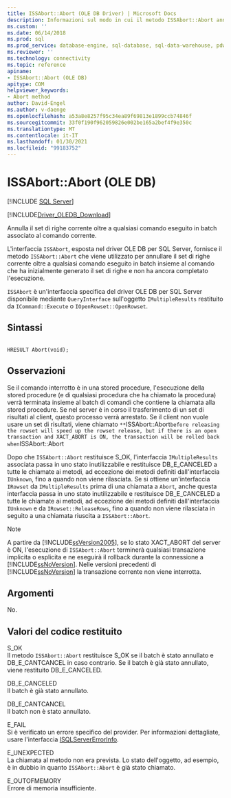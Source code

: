 ```yaml
---
title: ISSAbort::Abort (OLE DB Driver) | Microsoft Docs
description: Informazioni sul modo in cui il metodo ISSAbort::Abort annulla il set di righe corrente e tutti i comandi in batch associati al comando corrente in OLE DB Driver per SQL Server.
ms.custom: ''
ms.date: 06/14/2018
ms.prod: sql
ms.prod_service: database-engine, sql-database, sql-data-warehouse, pdw
ms.reviewer: ''
ms.technology: connectivity
ms.topic: reference
apiname:
- ISSAbort::Abort (OLE DB)
apitype: COM
helpviewer_keywords:
- Abort method
author: David-Engel
ms.author: v-daenge
ms.openlocfilehash: a53a8e8257f95c34ea89f69813e1899ccb74846f
ms.sourcegitcommit: 33f0f190f962059826e002be165a2bef4f9e350c
ms.translationtype: MT
ms.contentlocale: it-IT
ms.lasthandoff: 01/30/2021
ms.locfileid: "99183752"
---
```

# <a name="issabortabort-ole-db"></a>ISSAbort::Abort (OLE DB)
[!INCLUDE [SQL Server](../../../includes/applies-to-version/sql-asdb-asdbmi-asa-pdw.md)]

[!INCLUDE[Driver_OLEDB_Download](../../../includes/driver_oledb_download.md)]

  Annulla il set di righe corrente oltre a qualsiasi comando eseguito in batch associato al comando corrente.  
  
L'interfaccia `ISSAbort`, esposta nel driver OLE DB per SQL Server, fornisce il metodo `ISSAbort::Abort` che viene utilizzato per annullare il set di righe corrente oltre a qualsiasi comando eseguito in batch insieme al comando che ha inizialmente generato il set di righe e non ha ancora completato l'esecuzione.  
  
 `ISSAbort` è un'interfaccia specifica del driver OLE DB per SQL Server disponibile mediante `QueryInterface` sull'oggetto `IMultipleResults` restituito da `ICommand::Execute` o `IOpenRowset::OpenRowset`.  
  
## <a name="syntax"></a>Sintassi  
  
```  
  
HRESULT Abort(void);  
```  
  
## <a name="remarks"></a>Osservazioni  
 Se il comando interrotto è in una stored procedure, l'esecuzione della stored procedure (e di qualsiasi procedura che ha chiamato la procedura) verrà terminata insieme al batch di comandi che contiene la chiamata alla stored procedure. Se nel server è in corso il trasferimento di un set di risultati al client, questo processo verrà arrestato. Se il client non vuole usare un set di risultati, viene chiamato `**`ISSAbort::Abort` before releasing the rowset will speed up the rowset release, but if there is an open transaction and XACT_ABORT is ON, the transaction will be rolled back when `ISSAbort::Abort  
  
 Dopo che `ISSAbort::Abort` restituisce S_OK, l'interfaccia `IMultipleResults` associata passa in uno stato inutilizzabile e restituisce DB_E_CANCELED a tutte le chiamate ai metodi, ad eccezione dei metodi definiti dall'interfaccia `IUnknown`, fino a quando non viene rilasciata. Se si ottiene un'interfaccia `IRowset` da `IMultipleResults` prima di una chiamata a `Abort`, anche questa interfaccia passa in uno stato inutilizzabile e restituisce DB_E_CANCELED a tutte le chiamate ai metodi, ad eccezione dei metodi definiti dall'interfaccia `IUnknown` e da `IRowset::ReleaseRows`, fino a quando non viene rilasciata in seguito a una chiamata riuscita a `ISSAbort::Abort`.  
  
> [!NOTE]  
>  A partire da [!INCLUDE[ssVersion2005](../../../includes/ssversion2005-md.md)], se lo stato XACT_ABORT del server è ON, l'esecuzione di `ISSAbort::Abort` terminerà qualsiasi transazione implicita o esplicita e ne eseguirà il rollback durante la connessione a [!INCLUDE[ssNoVersion](../../../includes/ssnoversion-md.md)]. Nelle versioni precedenti di [!INCLUDE[ssNoVersion](../../../includes/ssnoversion-md.md)] la transazione corrente non viene interrotta.  
  
## <a name="arguments"></a>Argomenti  
 No.  
  
## <a name="return-code-values"></a>Valori del codice restituito  
 S_OK  
 Il metodo `ISSAbort::Abort` restituisce S_OK se il batch è stato annullato e DB_E_CANTCANCEL in caso contrario. Se il batch è già stato annullato, viene restituito DB_E_CANCELED.  
  
 DB_E_CANCELED  
 Il batch è già stato annullato.  
  
 DB_E_CANTCANCEL  
 Il batch non è stato annullato.  
  
 E_FAIL  
 Si è verificato un errore specifico del provider. Per informazioni dettagliate, usare l'interfaccia [ISQLServerErrorInfo](./isqlservererrorinfo-geterrorinfo-ole-db.md).  
  
 E_UNEXPECTED  
 La chiamata al metodo non era prevista. Lo stato dell'oggetto, ad esempio, è in dubbio in quanto `ISSAbort::Abort` è già stato chiamato.  
  
 E_OUTOFMEMORY  
 Errore di memoria insufficiente.  
  

